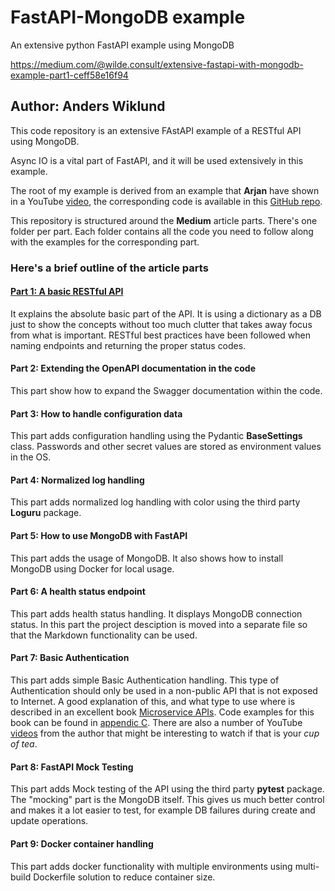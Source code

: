 # FastAPI-MongoDB example
An extensive python FastAPI example using MongoDB

https://medium.com/@wilde.consult/extensive-fastapi-with-mongodb-example-part1-ceff58e16f94

## Author: Anders Wiklund

This code repository is an extensive FAstAPI example of a RESTful API using MongoDB. 

Async IO is a vital part of FastAPI, and it will be used extensively in this example.

The root of my example is derived from an example that **Arjan** have shown in a YouTube 
[video](https://www.youtube.com/watch?v=SORiTsvnU28), the corresponding code is available in this 
[GitHub repo](https://github.com/ArjanCodes/2023-fastapi). 

This repository is structured around the **Medium** article parts. There's one folder per part. Each folder 
contains all the code you need to follow along with the examples for the corresponding part.

### Here's a brief outline of the article parts

#### [Part 1: A basic RESTful API](https://medium.com/@wilde.consult/extensive-fastapi-with-mongodb-example-part1-ceff58e16f94)
It explains the absolute basic part of the API. It is using a dictionary as a DB just to show the concepts 
without too much clutter that takes away focus from what is important. RESTful best practices have been 
followed when naming endpoints and returning the proper status codes.

#### Part 2: Extending the OpenAPI documentation in the code
This part show how to expand the Swagger documentation within the code.

#### Part 3: How to handle configuration data
This part adds configuration handling using the Pydantic **BaseSettings** class. Passwords and other 
secret values are stored as environment values in the OS. 

#### Part 4: Normalized log handling
This part adds normalized log handling with color using the third party **Loguru** package.

#### Part 5: How to use MongoDB with FastAPI
This part adds the usage of MongoDB. It also shows how to install MongoDB using Docker for local usage.

#### Part 6: A health status endpoint
This part adds health status handling. It displays MongoDB connection status. In this part the project 
desciption is moved into a separate file so that the Markdown functionality can be used.

#### Part 7: Basic Authentication
This part adds simple Basic Authentication handling. This type of Authentication should only be used in 
a non-public API that is not exposed to Internet. A good explanation of this, and what type to use where 
is described in an excellent book [Microservice APIs](https://www.manning.com/books/microservice-apis). 
Code examples for this book can be found in 
[appendic C](https://github.com/abunuwas/microservice-apis/tree/master/appendix_c/orders). There are also a number 
of YouTube [videos](https://www.youtube.com/@pinillos/videos) from the author that might be interesting to watch if 
that is your _cup of tea_.

#### Part 8: FastAPI Mock Testing
This part adds Mock testing of the API using the third party **pytest** package. The 
"mocking" part is the MongoDB itself. This gives us much better control and makes it a lot
easier to test, for example DB failures during create and update operations.

#### Part 9: Docker container handling
This part adds docker functionality with multiple environments using multi-build Dockerfile solution 
to reduce container size.
